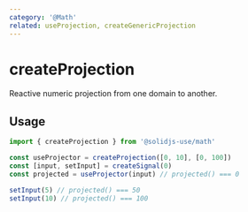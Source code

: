 ```yaml
---
category: '@Math'
related: useProjection, createGenericProjection
---
```


# createProjection

Reactive numeric projection from one domain to another.

## Usage

```ts
import { createProjection } from '@solidjs-use/math'

const useProjector = createProjection([0, 10], [0, 100])
const [input, setInput] = createSignal(0)
const projected = useProjector(input) // projected() === 0

setInput(5) // projected() === 50
setInput(10) // projected() === 100
```
